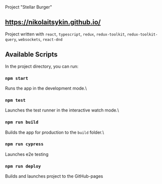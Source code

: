 Project  "Stellar Burger"
## https://nikolaitsykin.github.io/

Project written with `react`, `typescript`, `redux`, `redux-toolkit`, `redux-toolkit-query`, `websockets`, `react-dnd`

## Available Scripts

In the project directory, you can run:

### `npm start`

Runs the app in the development mode.\

### `npm test`

Launches the test runner in the interactive watch mode.\

### `npm run build`

Builds the app for production to the `build` folder.\

### `npm run cypress`
Launches e2e testing

### `npm run deploy`
Builds and launches project to the GitHub-pages

